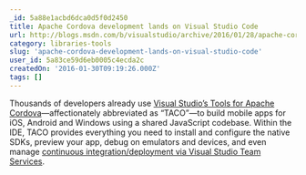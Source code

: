 ```yaml
---
_id: 5a88e1acbd6dca0d5f0d2450
title: Apache Cordova development lands on Visual Studio Code
url: http://blogs.msdn.com/b/visualstudio/archive/2016/01/28/apache-cordova-development-lands-on-visual-studio-code.aspx
category: libraries-tools
slug: 'apache-cordova-development-lands-on-visual-studio-code'
user_id: 5a83ce59d6eb0005c4ecda2c
createdOn: '2016-01-30T09:19:26.000Z'
tags: []
---
```


Thousands of developers already use <a href="https://www.visualstudio.com/en-us/features/cordova-vs.aspx">Visual Studio’s Tools for Apache Cordova</a>—affectionately abbreviated as “TACO”—to build mobile apps for iOS, Android and Windows using a shared JavaScript codebase. Within the IDE, TACO provides everything you need to install and configure the native SDKs, preview your app, debug on emulators and devices, and even manage <a href="http://blogs.msdn.com/b/visualstudioalm/archive/2016/01/29/continuous-mobile-beta-distribution-and-crash-reporting-using-vs-team-services-hockeyapp-codepush-and-cordova-phonegap.aspx">continuous integration/deployment via Visual Studio Team Services</a>.

